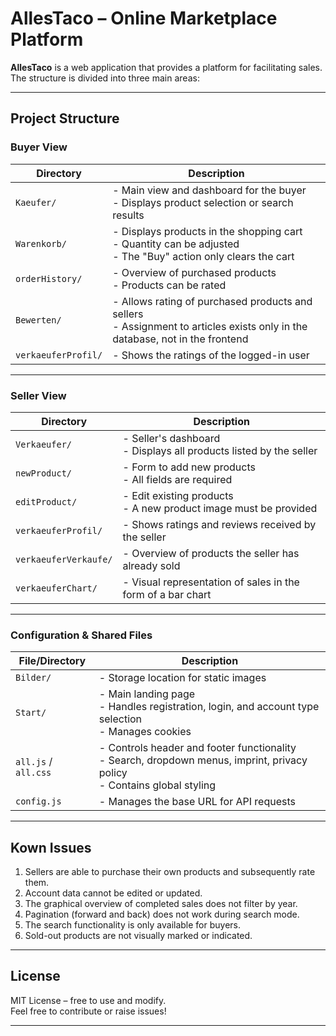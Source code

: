 # AllesTaco – Online Marketplace Platform

**AllesTaco**  is a web application that provides a platform for facilitating sales. The structure is divided into three main areas:

---

## Project Structure

### Buyer View

| Directory           | Description |
|--------------------|-------------|
| `Kaeufer/`         | - Main view and dashboard for the buyer  <br> - Displays product selection or search results |
| `Warenkorb/`       | - Displays products in the shopping cart  <br> - Quantity can be adjusted  <br> - The "Buy" action only clears the cart |
| `orderHistory/`    | - Overview of purchased products <br> - Products can be rated |
| `Bewerten/`        | - Allows rating of purchased products and sellers <br> - Assignment to articles exists only in the database, not in the frontend |
| `verkaeuferProfil/`| - Shows the ratings of the logged-in user |

---

###  Seller View

| Directory              | Description |
|------------------------|-------------|
| `Verkaeufer/`          | - Seller's dashboard <br> - Displays all products listed by the seller |
| `newProduct/`          | - Form to add new products <br> - All fields are required |
| `editProduct/`         | - Edit existing products <br> - A new product image must be provided |
| `verkaeuferProfil/`    | - Shows ratings and reviews received by the seller |
| `verkaeuferVerkaufe/`  | - Overview of products the seller has already sold |
| `verkaeuferChart/`     | - Visual representation of sales in the form of a bar chart |

---

### Configuration & Shared Files

| File/Directory   | Description |
|------------------|-------------|
| `Bilder/`        | - Storage location for static images |
| `Start/`         | - Main landing page <br> - Handles registration, login, and account type selection <br> - Manages cookies |
| `all.js` / `all.css` | - Controls header and footer functionality <br> - Search, dropdown menus, imprint, privacy policy <br> - Contains global styling |
| `config.js`      | - Manages the base URL for API requests |

---

## Kown Issues 

1. Sellers are able to purchase their own products and subsequently rate them.
2. Account data cannot be edited or updated.
3. The graphical overview of completed sales does not filter by year.
4. Pagination (forward and back) does not work during search mode.
5. The search functionality is only available for buyers.
6. Sold-out products are not visually marked or indicated.

---

## License

MIT License – free to use and modify.  
Feel free to contribute or raise issues!

---